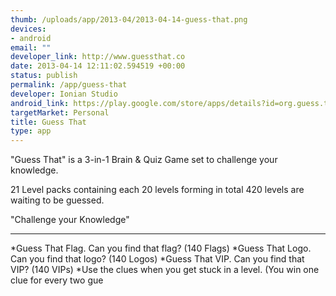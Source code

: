```yaml
--- 
thumb: /uploads/app/2013-04/2013-04-14-guess-that.png
devices: 
- android
email: ""
developer_link: http://www.guessthat.co
date: 2013-04-14 12:11:02.594519 +00:00
status: publish
permalink: /app/guess-that
developer: Ionian Studio
android_link: https://play.google.com/store/apps/details?id=org.guess.that
targetMarket: Personal
title: Guess That
type: app
---
```


"Guess That" is a 3-in-1 Brain & Quiz Game set to challenge your knowledge.

21 Level packs containing each 20 levels forming in total 420 levels are waiting to be guessed.

"Challenge your Knowledge"
__________________________________________________________
*Guess That Flag. Can you find that flag? (140 Flags)
*Guess That Logo. Can you find that logo? (140 Logos)
*Guess That VIP. Can you find that VIP? (140 VIPs)
*Use the clues when you get stuck in a level.
(You win one clue for every two gue
